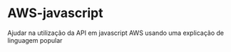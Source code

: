 # AWS-javascript
Ajudar na utilização da API em javascript AWS usando uma explicação de linguagem popular
